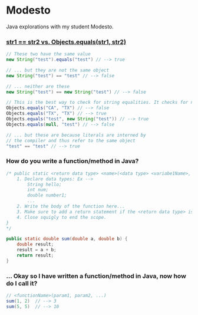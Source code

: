 # Modesto
Java explorations with my student Modesto.

### [str1 == str2 vs. Objects.equals(str1, str2)](http://stackoverflow.com/questions/513832/how-do-i-compare-strings-in-java)
``` java
// These two have the same value
new String("test").equals("test") // --> true 

// ... but they are not the same object
new String("test") == "test" // --> false 

// ... neither are these
new String("test") == new String("test") // --> false 

// This is the best way to check for string equalities. It checks for nulls and calls .equals()
Objects.equals("CA", "TX") // --> false
Objects.equals("TX", "TX") // --> true
Objects.equals("test", new String("test")) // --> true
Objects.equals(null, "test") // --> false

// ... but these are because literals are interned by 
// the compiler and thus refer to the same object
"test" == "test" // --> true 
```

### How do you write a function/method in Java?
``` java
/* public static <return data type> <name>(<data type> <variabe1Name>, <data type> <variable2Name> ...) {
    1. Declare data types: Ex --> 
        String hello; 
        int num; 
        double number1;
        ...
    2. Write the body of the function here...
    3. Make sure to add a return statement if the <return data type> is not void
    4. Close squigly to end the scope.
}
*/

public static double sum(double a, double b) {
    double result;
    result = a + b;
    return result;
}
```

### ... Okay so I have written a function/method in Java, now how do I call it?
``` java
// <functionName>(param1, param2, ...)
sum(1, 2)  // --> 3
sum(5, 5)  // --> 10
